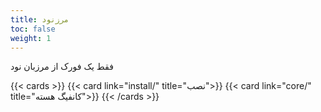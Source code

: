 ```yaml
---
title: مرزنود
toc: false
weight: 1
---
```


فقط یک فورک از مرزبان نود

{{< cards >}}
  {{< card link="install/" title="نصب">}}
  {{< card link="core/" title="کانفیگ هسته">}}
{{< /cards >}}